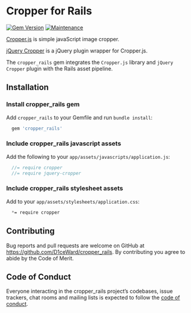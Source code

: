 # Cropper for Rails
[![Gem Version](https://badge.fury.io/rb/cropper_rails.svg)](https://badge.fury.io/rb/cropper_rails)
[![Maintenance](https://img.shields.io/badge/Maintained%3F-yes-green.svg)](https://github.com/D1ceWard/jquery-cropper-rails/graphs/commit-activity)


[Cropper.js](https://github.com/fengyuanchen/cropperjs) is simple javaScript image cropper.

[jQuery Cropper](https://github.com/fengyuanchen/jquery-cropper) is a jQuery plugin wrapper for Cropper.js.

The `cropper_rails` gem integrates the `Cropper.js` library and `jQuery Cropper` plugin with the Rails asset pipeline.

## Installation

### Install cropper_rails gem

Add `cropper_rails` to your Gemfile and run `bundle install`:
```ruby
  gem 'cropper_rails'
```

### Include cropper_rails javascript assets

Add the following to your `app/assets/javascripts/application.js`:
```js
  //= require cropper
  //= require jquery-cropper
```

### Include cropper_rails stylesheet assets

Add to your `app/assets/stylesheets/application.css`:
```css
  *= require cropper
```

## Contributing

Bug reports and pull requests are welcome on GitHub at https://github.com/D1ceWard/cropper_rails. By contributing you agree to abide by the Code of Merit.

## Code of Conduct

Everyone interacting in the cropper_rails project’s codebases, issue trackers, chat rooms and mailing lists is expected to follow the [code of conduct](https://github.com/D1ceWard/cropper_rails/blob/master/CODE_OF_CONDUCT.md).
